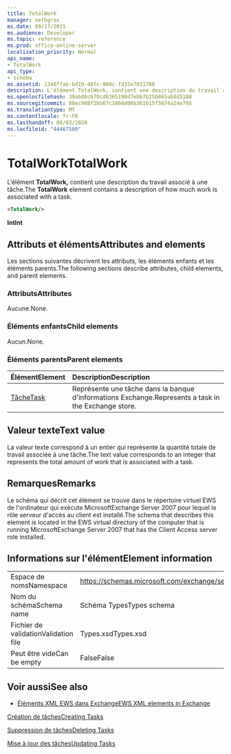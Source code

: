 ```yaml
---
title: TotalWork
manager: sethgros
ms.date: 09/17/2015
ms.audience: Developer
ms.topic: reference
ms.prod: office-online-server
localization_priority: Normal
api_name:
- TotalWork
api_type:
- schema
ms.assetid: 1348ffab-bd19-48fc-90dc-fd35e7031700
description: L’élément TotalWork, contient une description du travail associé à une tâche.
ms.openlocfilehash: 39abd8c670cd8365198d7ebb7b25b865ab8d5188
ms.sourcegitcommit: 88ec988f2bb67c1866d06b361615f3674a24e795
ms.translationtype: MT
ms.contentlocale: fr-FR
ms.lasthandoff: 06/03/2020
ms.locfileid: "44467500"
---
```

# <a name="totalwork"></a><span data-ttu-id="a49e3-103">TotalWork</span><span class="sxs-lookup"><span data-stu-id="a49e3-103">TotalWork</span></span>

<span data-ttu-id="a49e3-104">L’élément **TotalWork,** contient une description du travail associé à une tâche.</span><span class="sxs-lookup"><span data-stu-id="a49e3-104">The **TotalWork** element contains a description of how much work is associated with a task.</span></span> 
  
```xml
<TotalWork/>
```

 <span data-ttu-id="a49e3-105">**Int**</span><span class="sxs-lookup"><span data-stu-id="a49e3-105">**Int**</span></span>
## <a name="attributes-and-elements"></a><span data-ttu-id="a49e3-106">Attributs et éléments</span><span class="sxs-lookup"><span data-stu-id="a49e3-106">Attributes and elements</span></span>

<span data-ttu-id="a49e3-107">Les sections suivantes décrivent les attributs, les éléments enfants et les éléments parents.</span><span class="sxs-lookup"><span data-stu-id="a49e3-107">The following sections describe attributes, child elements, and parent elements.</span></span>
  
### <a name="attributes"></a><span data-ttu-id="a49e3-108">Attributs</span><span class="sxs-lookup"><span data-stu-id="a49e3-108">Attributes</span></span>

<span data-ttu-id="a49e3-109">Aucune.</span><span class="sxs-lookup"><span data-stu-id="a49e3-109">None.</span></span>
  
### <a name="child-elements"></a><span data-ttu-id="a49e3-110">Éléments enfants</span><span class="sxs-lookup"><span data-stu-id="a49e3-110">Child elements</span></span>

<span data-ttu-id="a49e3-111">Aucun.</span><span class="sxs-lookup"><span data-stu-id="a49e3-111">None.</span></span>
  
### <a name="parent-elements"></a><span data-ttu-id="a49e3-112">Éléments parents</span><span class="sxs-lookup"><span data-stu-id="a49e3-112">Parent elements</span></span>

|<span data-ttu-id="a49e3-113">**Élément**</span><span class="sxs-lookup"><span data-stu-id="a49e3-113">**Element**</span></span>|<span data-ttu-id="a49e3-114">**Description**</span><span class="sxs-lookup"><span data-stu-id="a49e3-114">**Description**</span></span>|
|:-----|:-----|
|[<span data-ttu-id="a49e3-115">Tâche</span><span class="sxs-lookup"><span data-stu-id="a49e3-115">Task</span></span>](task.md) <br/> |<span data-ttu-id="a49e3-116">Représente une tâche dans la banque d'informations Exchange.</span><span class="sxs-lookup"><span data-stu-id="a49e3-116">Represents a task in the Exchange store.</span></span>  <br/> |
   
## <a name="text-value"></a><span data-ttu-id="a49e3-117">Valeur texte</span><span class="sxs-lookup"><span data-stu-id="a49e3-117">Text value</span></span>

<span data-ttu-id="a49e3-118">La valeur texte correspond à un entier qui représente la quantité totale de travail associée à une tâche.</span><span class="sxs-lookup"><span data-stu-id="a49e3-118">The text value corresponds to an integer that represents the total amount of work that is associated with a task.</span></span>
  
## <a name="remarks"></a><span data-ttu-id="a49e3-119">Remarques</span><span class="sxs-lookup"><span data-stu-id="a49e3-119">Remarks</span></span>

<span data-ttu-id="a49e3-120">Le schéma qui décrit cet élément se trouve dans le répertoire virtuel EWS de l'ordinateur qui exécute MicrosoftExchange Server 2007 pour lequel le rôle serveur d'accès au client est installé.</span><span class="sxs-lookup"><span data-stu-id="a49e3-120">The schema that describes this element is located in the EWS virtual directory of the computer that is running MicrosoftExchange Server 2007 that has the Client Access server role installed.</span></span>
  
## <a name="element-information"></a><span data-ttu-id="a49e3-121">Informations sur l'élément</span><span class="sxs-lookup"><span data-stu-id="a49e3-121">Element information</span></span>

|||
|:-----|:-----|
|<span data-ttu-id="a49e3-122">Espace de noms</span><span class="sxs-lookup"><span data-stu-id="a49e3-122">Namespace</span></span>  <br/> |https://schemas.microsoft.com/exchange/services/2006/types  <br/> |
|<span data-ttu-id="a49e3-123">Nom du schéma</span><span class="sxs-lookup"><span data-stu-id="a49e3-123">Schema name</span></span>  <br/> |<span data-ttu-id="a49e3-124">Schéma Types</span><span class="sxs-lookup"><span data-stu-id="a49e3-124">Types schema</span></span>  <br/> |
|<span data-ttu-id="a49e3-125">Fichier de validation</span><span class="sxs-lookup"><span data-stu-id="a49e3-125">Validation file</span></span>  <br/> |<span data-ttu-id="a49e3-126">Types.xsd</span><span class="sxs-lookup"><span data-stu-id="a49e3-126">Types.xsd</span></span>  <br/> |
|<span data-ttu-id="a49e3-127">Peut être vide</span><span class="sxs-lookup"><span data-stu-id="a49e3-127">Can be empty</span></span>  <br/> |<span data-ttu-id="a49e3-128">False</span><span class="sxs-lookup"><span data-stu-id="a49e3-128">False</span></span>  <br/> |
   
## <a name="see-also"></a><span data-ttu-id="a49e3-129">Voir aussi</span><span class="sxs-lookup"><span data-stu-id="a49e3-129">See also</span></span>



- [<span data-ttu-id="a49e3-130">Éléments XML EWS dans Exchange</span><span class="sxs-lookup"><span data-stu-id="a49e3-130">EWS XML elements in Exchange</span></span>](ews-xml-elements-in-exchange.md)


[<span data-ttu-id="a49e3-131">Création de tâches</span><span class="sxs-lookup"><span data-stu-id="a49e3-131">Creating Tasks</span></span>](https://msdn.microsoft.com/library/0ef97334-e8a0-4f67-a23a-dd9e2bbad49f%28Office.15%29.aspx)
  
[<span data-ttu-id="a49e3-132">Suppression de tâches</span><span class="sxs-lookup"><span data-stu-id="a49e3-132">Deleting Tasks</span></span>](https://msdn.microsoft.com/library/a3d7e25f-8a35-4901-b1d9-d31f418ab340%28Office.15%29.aspx)
  
[<span data-ttu-id="a49e3-133">Mise à jour des tâches</span><span class="sxs-lookup"><span data-stu-id="a49e3-133">Updating Tasks</span></span>](https://msdn.microsoft.com/library/0a1bf360-d40c-4a99-929b-4c73a14394d5%28Office.15%29.aspx)

